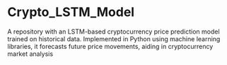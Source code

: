 # Crypto_LSTM_Model
A repository with an LSTM-based cryptocurrency price prediction model trained on historical data. Implemented in Python using machine learning libraries, it forecasts future price movements, aiding in cryptocurrency market analysis
